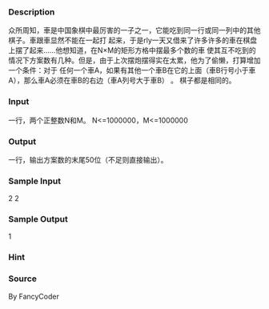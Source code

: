 
### Description
众所周知，車是中国象棋中最厉害的一子之一，它能吃到同一行或同一列中的其他棋子。車跟車显然不能在一起打
起来，于是rly一天又借来了许多许多的車在棋盘上摆了起来……他想知道，在N×M的矩形方格中摆最多个数的車
使其互不吃到的情况下方案数有几种。但是，由于上次摆炮摆得实在太累，他为了偷懒，打算增加一个条件：对于
任何一个車A，如果有其他一个車B在它的上面（車B行号小于車A），那么車A必须在車B的右边（車A列号大于車B）
。
棋子都是相同的。

### Input
一行，两个正整数N和M。
N<=1000000，M<=1000000

### Output
一行，输出方案数的末尾50位（不足则直接输出）。


### Sample Input
2 2
### Sample Output
1
### Hint

### Source
By  FancyCoder